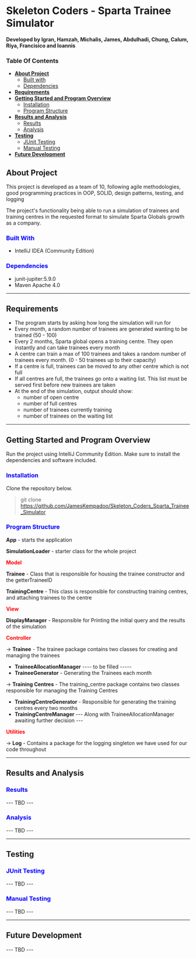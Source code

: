 # Skeleton Coders - Sparta Trainee Simulator

**Developed by Igran, Hamzah, Michalis, James, Abdulhadi, Chung, Calum, Riya, Francisico and Ioannis**

### **Table Of Contents**
* [**About Project**](#about-project)
    * [Built with](#built-with)
    * [Dependencies](#dependencies) 
* [**Requirements**](#requirements)
* [**Getting Started and Program Overview**](#getting-started-and-program-overview)
    * [Installation](#installation)
    * [Program Structure](#program-structure)
* [**Results and Analysis**](#results-and-analysis)
    * [Results](#results)
    * [Analysis](#analysis)
* [**Testing**](#testing)
    * [JUnit Testing](#junit-testing)
    * [Manual Testing](#manual-testing)
* [**Future Development**](#future-development)


## About Project

This project is developed as a team of 10, following agile methodologies, good programming practices in OOP, SOLID, design patterns, testing, and logging

The project's functionality being able to run a simulation of trainees and training centres in the requested format to simulate Sparta Globals growth as a company. 

### <span style="color: blue;">**Built With**</span>

* IntelliJ IDEA (Community Edition)

### <span style="color: blue;">**Dependencies**</span>

* junit-jupiter:5.9.0
* Maven Apache 4.0

***
## Requirements

* The program starts by asking how long the simulation will run for
* Every month, a random number of trainees are generated wanting to be trained (50 - 100)
* Every 2 months, Sparta global opens a training centre. They open instantly and can take trainees every month
* A centre can train a max of 100 trainees and takes a random number of trainees every month. (0 - 50 trainees up to their capacity)
* If a centre is full, trainees can be moved to any other centre which is not full
* If all centres are full, the trainees go onto a waiting list. This list must be served first before new trainees are taken
* At the end of the simulation, output should show:
    * number of open centre
    * number of full centres
	* number of trainees currently training 
	* number of trainees on the waiting list

***

## Getting Started and Program Overview

Run the project using IntelliJ Community Edition.
Make sure to install the dependencies and software included.


### <span style="color: blue;">**Installation**</span>

Clone the repository below.
> git clone https://github.com/JamesKempadoo/Skeleton_Coders_Sparta_Trainee_Simulator

### <span style="color: blue;">**Program Structure**</span>

**App** - starts the application

**SimulationLoader** - starter class for the whole project

<span style="color: red;">**Model**</span>

**Trainee** - Class that is responsible for housing the trainee constructor and the getterTraineeID

**TrainingCentre** - This class is responsible for constructing training centres, and attaching trainees to the centre

<span style="color: red;">**View**</span>

**DisplayManager** - Responsible for Printing the initial query and the results of the simulation

<span style="color: red;">**Controller**</span>

→ **Trainee** - The trainee package contains two classes for creating and managing the trainees
   * **TraineeAllocationManager** ---- to be filled -----
   * **TraineeGenerator** - Generating the Trainees each month 

→ **Training Centres** - The training_centre package contains two classes responsible for managing the Training Centres
   * **TrainingCentreGenerator** - Responsible for generating the training centres every two months
   * **TrainingCentreManager** --- Along with TraineeAllocationManager awaiting further decision ---

<span style="color: red;">**Utilities**</span>

→ **Log** - Contains a package for the logging singleton we have used for our code throughout


***
##  Results and Analysis

### <span style="color: blue;">**Results**</span>

--- TBD ---

### <span style="color: blue;">**Analysis**</span>

--- TBD ---

***

## Testing

### <span style="color: blue;">**JUnit Testing**</span>

--- TBD --- 

### <span style="color: blue;">**Manual Testing**</span>

--- TBD ---

***


## Future Development

--- TBD ---